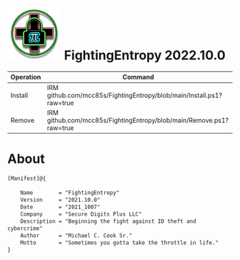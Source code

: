 # ![logo][] FightingEntropy 2022.10.0

[logo]: https://github.com/mcc85s/FightingEntropy/blob/main/Graphics/OEMlogo.bmp

| Operation  | Command                                                                     |
| -----------| ----------------------------------------------------------------------------|
| Install    | IRM github.com/mcc85s/FightingEntropy/blob/main/Install.ps1?raw=true | IEX  | 
| Remove     | IRM github.com/mcc85s/FightingEntropy/blob/main/Remove.ps1?raw=true | IEX   |

# About

    [Manifest]@{ 
    
        Name        = "FightingEntropy"
        Version     = "2021.10.0"
        Date        = "2021_1007"
        Company     = "Secure Digits Plus LLC"
        Description = "Beginning the fight against ID theft and cybercrime"
        Author      = "Michael C. Cook Sr."
        Motto       = "Sometimes you gotta take the throttle in life."
    }

